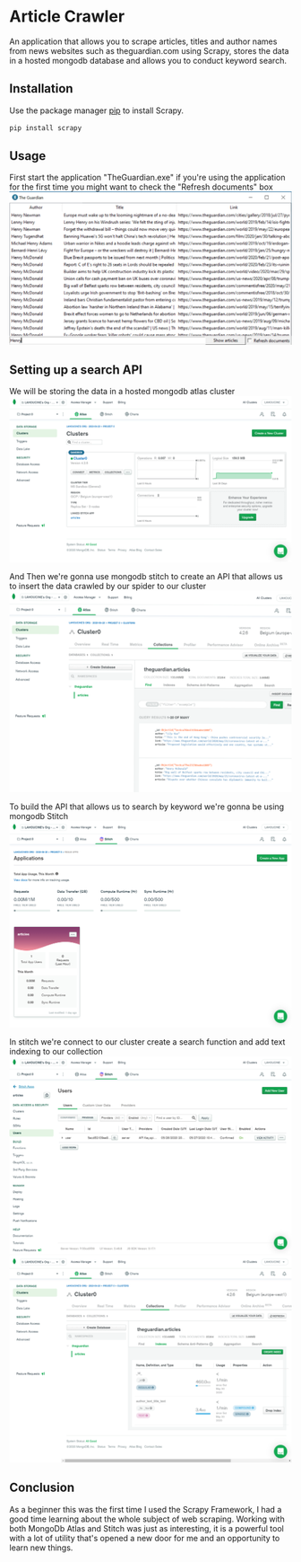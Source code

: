 # Article Crawler
 An application that allows you to scrape articles, titles and author names from news websites such as theguardian.com using Scrapy, stores the data in a hosted mongodb database and allows you to conduct keyword search.
 
 ## Installation
 
 Use the package manager [pip](https://pip.pypa.io/en/stable/) to install Scrapy.

```bash
pip install scrapy
```

## Usage
First start the application "TheGuardian.exe" if you're using the application for the first time you might want to check the "Refresh documents" box
![TheGuardian](https://github.com/Elhaouri98/Article-Crawler/raw/master/screenshots/1.png)

## Setting up a search API

We will be storing the data in a hosted mongodb atlas cluster
![TheGuardian](https://github.com/Elhaouri98/Article-Crawler/raw/master/screenshots/2.png)

And Then we're gonna use mongodb stitch to create an API that allows us to insert the data crawled by our spider to our cluster
![TheGuardian](https://github.com/Elhaouri98/Article-Crawler/raw/master/screenshots/3.png)

To build the API that allows us to search by keyword we're gonna be using mongodb Stitch
![TheGuardian](https://github.com/Elhaouri98/Article-Crawler/raw/master/screenshots/5.png)

In stitch we're connect to our cluster create a search function and add text indexing to our collection
![TheGuardian](https://github.com/Elhaouri98/Article-Crawler/raw/master/screenshots/6.png)
![TheGuardian](https://github.com/Elhaouri98/Article-Crawler/raw/master/screenshots/4.png)

## Conclusion 

As a beginner this was the first time I used the Scrapy Framework, I had a good time learning about the whole subject of web scraping. Working with both MongoDb Atlas and Stitch was just as interesting, it is a powerful tool with a lot of utility that's opened a new door for me and an opportunity to learn new things. 
